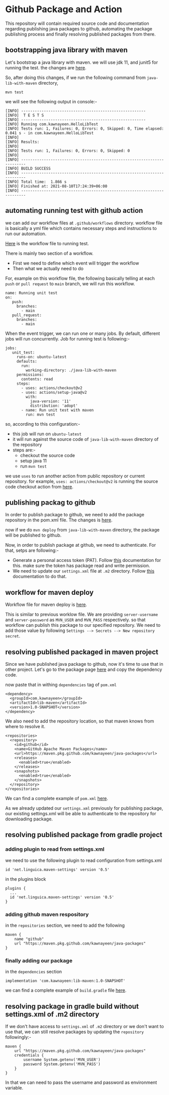 # Github Package and Action
This repository will contain required source code and documentation regarding publishing java packages to github, automating the package publishing process and finally resolving published packages from there.

## bootstrapping java library with maven 
Let's bootstrap a java library with maven. we will use jdk 11, and junit5 for running the test. the changes are [here](https://github.com/kawnayeen/github-package-and-action/commit/af80d74bf2b638685933d797bd583062340758b5).

So, after doing this changes, if we run the following command from `java-lib-with-maven` directory,

```
mvn test
```

we will see the following output in console:-
```
[INFO] -------------------------------------------------------
[INFO]  T E S T S
[INFO] -------------------------------------------------------
[INFO] Running com.kawnayeen.HelloLibTest
[INFO] Tests run: 1, Failures: 0, Errors: 0, Skipped: 0, Time elapsed: 0.041 s - in com.kawnayeen.HelloLibTest
[INFO] 
[INFO] Results:
[INFO] 
[INFO] Tests run: 1, Failures: 0, Errors: 0, Skipped: 0
[INFO] 
[INFO] ------------------------------------------------------------------------
[INFO] BUILD SUCCESS
[INFO] ------------------------------------------------------------------------
[INFO] Total time:  1.866 s
[INFO] Finished at: 2021-08-10T17:24:39+06:00
[INFO] ------------------------------------------------------------------------
```

## automating running test with github action

we can add our workflow files at `.github/workflows` directory. workflow file is basically a yml file which contains necessary steps and instructions to run our automation.

[Here](https://github.com/kawnayeen/github-package-and-action/commit/cbd650cdd988364b2250e2b6eb5b6e9b19d74325) is the workflow file to running test.

There is mainly two section of a workflow.
- First we need to define which event will trigger the workflow
- Then what we actually need to do 

For, example on this workflow file, the following basically telling at each `push` 
or `pull request` to `main` branch, we will run this workflow.

```
name: Running unit test
on:
   push:
     branches:
       - main
   pull_request:
     branches:
       - main
```

When the event trigger, we can run one or many jobs. By default, different jobs will run concurrently. Job for running test is following:-
```
jobs:
   unit_test:
     runs-on: ubuntu-latest
     defaults:
       run:
         working-directory: ./java-lib-with-maven
     permissions:
       contents: read
     steps:
       - uses: actions/checkout@v2
       - uses: actions/setup-java@v2
         with:
           java-version: '11'
           distribution: 'adopt'
       - name: Run unit test with maven
         run: mvn test
```
so, according to this configuration:-
- this job will run on `ubuntu-latest`
- it will run against the source code of `java-lib-with-maven` directory of the repository
- steps are:-
	- checkout the source code
	- setup java 11
	- run `mvn test`

we use `uses` to run another action from public repository or current repository.
for example, `uses: actions/checkout@v2` is running the source code checkout 
action from [here](https://github.com/actions/checkout).

## publishing packag to github

In order to publish package to github, we need to add the package repository in the 
pom.xml file. The changes is [here](https://github.com/kawnayeen/github-package-and-action/commit/d7f69c79cc7f6b65c101d99f0d0ad6dcefb9ddda).

now if we do `mvn deploy` from `java-lib-with-maven` directory, the package will be published to github. 

Now, in order to publish package at github, we need to authenticate. For that, setps are following:-
- Generate a personal access token (PAT). Follow [this](https://docs.github.com/en/github/authenticating-to-github/keeping-your-account-and-data-secure/creating-a-personal-access-token) documentation for this. make sure the token has package read and write permission.
- We need to update our `settings.xml` file at `.m2` directory. Follow [this](https://docs.github.com/en/packages/working-with-a-github-packages-registry/working-with-the-apache-maven-registry#authenticating-with-a-personal-access-token) documentation to do that.

## workflow for maven deploy

Workflow file for maven deploy is [here](https://github.com/kawnayeen/github-package-and-action/blob/main/.github/workflows/mavendeploy.yml).

This is similar to previous worklow file. We are providing `server-username` and `server-password` as `MVN_USER` and `MVN_PASS` respectively. so that workflow can publish this package to our specified repository. We need to add those value by 
following `Settings --> Secrets --> New repository secret`.

## resolving published packaged in maven project
Since we have published java package to github, now it's time to use that in other 
project. Let's go to the package page [here](https://github.com/kawnayeen/java-packages/packages/935857) and copy the dependency code.

now paste that in withing `dependencies` tag of `pom.xml`
```
<dependency>
  <groupId>com.kawnayeen</groupId>
  <artifactId>lib-maven</artifactId>
  <version>1.0-SNAPSHOT</version>
</dependency>
```

We also need to add the repository location, so that maven knows from where to 
resolve it.

```
<repositories>
  <repository>
    <id>github</id>
    <name>GitHub Apache Maven Packages</name>
    <url>https://maven.pkg.github.com/kawnayeen/java-packages</url>
    <releases>
      <enabled>true</enabled>
    </releases>
    <snapshots>
      <enabled>true</enabled>
    </snapshots>
  </repository>
</repositories>
```

We can find a complete example of `pom.xml` [here](https://github.com/kawnayeen/github-package-and-action/blob/main/resolve-lib-with-maven/pom.xml).

As we already updated our `settings.xml` previously for publishing package, our existing settings.xml will be able to authenticate to the repository for downloading package.

## resolving published package from gradle project

### adding plugin to read from settings.xml
we need to use the following plugin to read configuration from settings.xml
```
id 'net.linguica.maven-settings' version '0.5'
```
in the plugins block
```
plugins {
  ...
  id 'net.linguica.maven-settings' version '0.5'
}
```

### adding github maven respository

in the `repositories` section, we need to add the following
```
maven {
    name "github"
    url "https://maven.pkg.github.com/kawnayeen/java-packages"
}
```

### finally adding our package
in the `dependencies` section
```
implementation 'com.kawnayeen:lib-maven:1.0-SNAPSHOT'
```

we can find a complete example of `build.gradle` file [here](https://github.com/kawnayeen/github-package-and-action/blob/main/resolve-lib-with-gradle/lib/build.gradle).

## resolving package in gradle build without settings.xml of .m2 directory
If we don't have access to `settings.xml` of `.m2` directory or we don't want to use that, we can still resolve packages by updating the `repository` followingly:-
```
maven {
    url "https://maven.pkg.github.com/kawnayeen/java-packages"
    credentials {
        username System.getenv('MVN_USER')
        password System.getenv('MVN_PASS')
    }
}
```
In that we can need to pass the username and password as environment variable.